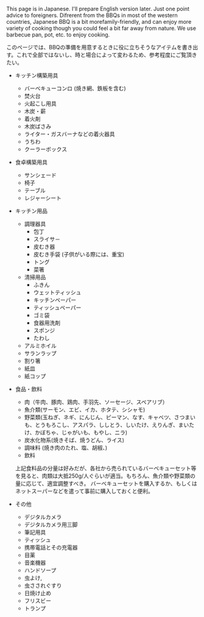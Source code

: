 This page is in Japanese. I'll prepare English version later. Just one point advice to foreigners. Difrerent from the BBQs in most of the western countries, Japanese BBQ is a bit morefamily-friendly, and can enjoy more variety of cooking though you could feel a bit far away from nature. We use barbecue pan, pot, etc. to enjoy cooking.

このページでは、BBQの準備を用意するときに役に立ちそうなアイテムを書き出す。これで全部ではないし、時と場合によって変わるため、参考程度にご覧頂きたい。

- キッチン構築用具
  - バーベキューコンロ (焼き網、鉄板を含む)
  - 焚火台
  - 火起こし用具
  - 木炭・薪
  - 着火剤
  - 木炭ばさみ
  - ライター・ガスバーナなどの着火器具
  - うちわ
  - クーラーボックス

- 食卓構築用具
  - サンシェード
  - 椅子
  - テーブル
  - レジャーシート

- キッチン用品
  - 調理器具
    - 包丁
    - スライサ－
    - 皮むき器
    - 皮むき手袋 (子供がいる際には、重宝)
    - トング
    - 菜箸
  - 清掃用品
    - ふきん
    - ウェットティッシュ
    - キッチンペーパー
    - ティッシュペーパー
    - ゴミ袋
    - 食器用洗剤
    - スポンジ
    - たわし
  - アルミホイル
  - サランラップ
  - 割り箸
  - 紙皿
  - 紙コップ

- 食品・飲料
  - 肉（牛肉、豚肉、鶏肉、手羽先、ソーセージ、スペアリブ）
  - 魚介類(サーモン、エビ、イカ、ホタテ、シシャモ)
  - 野菜類(玉ねぎ、ネギ、にんじん、ピーマン、なす、キャベツ、さつまいも、とうもろこし、アスパラ、ししとう、しいたけ、えりんぎ、まいたけ、かぼちゃ、じゃがいも、もやし、ニラ)
  - 炭水化物系(焼きそば、焼うどん、ライス)
  - 調味料 (焼き肉のたれ、塩、胡椒、)
  - 飲料
  
  上記食料品の分量は好みだが、各社から売られているバーベキューセット等を見ると、肉類は大抵250g/人ぐらいが適当。もちろん、魚介類や野菜類の量に応じて、適宜調整すべき。
  バーベキューセットを購入するか、もしくはネットスーパーなどを遣って事前に購入しておくと便利。


- その他
  - デジタルカメラ
  - デジタルカメラ用三脚
  - 筆記用具
  - ティッシュ
  - 携帯電話とその充電器
  - 目薬
  - 音楽機器
  - ハンドソープ
  - 虫よけ,
  - 虫さされぐすり
  - 日焼け止め
  - フリスビー
  - トランプ
